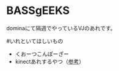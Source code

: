 BASSgEEKS
=========

dominaにて隔週でやっているVJのあれです。

#いれといてほしいもの
* くおーつこんぽーざー
* kinectあれするやつ（[参考](http://makebooth.com/i/diihh)）

